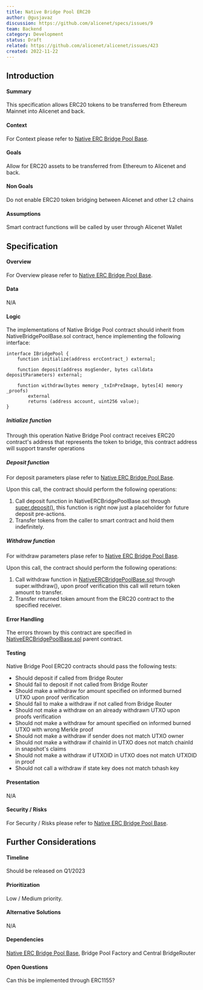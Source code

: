 ```yaml
---
title: Native Bridge Pool ERC20
author: @gusjavaz
discussion: https://github.com/alicenet/specs/issues/9
team: Backend
category: Development
status: Draft
related: https://github.com/alicenet/alicenet/issues/423
created: 2022-11-22
---
```


## Introduction

#### Summary

This specification allows ERC20 tokens to be transferred from Ethereum Mainnet into Alicenet and back.

#### Context

For Context please refer to [Native ERC Bridge Pool Base](https://github.com/alicenet/specs/pull/16).

#### Goals

Allow for ERC20 assets to be transferred from Ethereum to Alicenet and back.

#### Non Goals

Do not enable ERC20 token bridging between Alicenet and other L2 chains

#### Assumptions

Smart contract functions will be called by user through Alicenet Wallet

## Specification

#### Overview

For Overview please refer to [Native ERC Bridge Pool Base](https://github.com/alicenet/specs/pull/16).

#### Data

N/A

#### Logic

The implementations of Native Bridge Pool contract should inherit from NativeBridgePoolBase.sol contract, hence implementing the following interface:
```solidity
interface IBridgePool {
    function initialize(address ercContract_) external;

    function deposit(address msgSender, bytes calldata depositParameters) external;

    function withdraw(bytes memory _txInPreImage, bytes[4] memory _proofs)
        external
        returns (address account, uint256 value);
}
```

##### Initialize function

Through this operation Native Bridge Pool contract receives ERC20 contract's address that represents the token to bridge, this contract address will support transfer operations

##### Deposit function

For deposit parameters plase refer to [Native ERC Bridge Pool Base](https://github.com/alicenet/specs/pull/16).

Upon this call, the contract should perform the following operations:
1. Call deposit function in NativeERCBridgePoolBase.sol through [super.deposit()](https://github.com/alicenet/specs/pull/16), this function is right now just a placeholder for future deposit pre-actions.
2. Transfer tokens from the caller to smart contract and hold them indefinitely.

##### Withdraw function

For withdraw parameters plase refer to [Native ERC Bridge Pool Base](https://github.com/alicenet/specs/pull/16).

Upon this call, the contract should perform the following operations:
1. Call withdraw function in [NativeERCBridgePoolBase.sol](https://github.com/alicenet/specs/pull/16) through super.withdraw(), upon proof verification this call will return token amount to transfer.
2. Transfer returned token amount from the ERC20 contract to the specified receiver.

#### Error Handling

The errors thrown by this contract are specified in [NativeERCBridgePoolBase.sol](https://github.com/alicenet/specs/pull/16) parent contract. 

#### Testing

Native Bridge Pool ERC20 contracts should pass the following tests:
* Should deposit if called from Bridge Router
* Should fail to deposit if not called from Bridge Router
* Should make a withdraw for amount specified on informed burned UTXO upon proof verification
* Should fail to make a withdraw if not called from Bridge Router
* Should not make a withdraw on an already withdrawn UTXO upon proofs verification
* Should not make a withdraw for amount specified on informed burned UTXO with wrong Merkle proof
* Should not make a withdraw if sender does not match UTXO owner
* Should not make a withdraw if chainId in UTXO does not match chainId in snapshot's claims
* Should not make a withdraw if UTXOID in UTXO does not match UTXOID in proof
* Should not call a withdraw if state key does not match txhash key

#### Presentation

N/A

#### Security / Risks

For Security / Risks please refer to [Native ERC Bridge Pool Base](https://github.com/alicenet/specs/pull/16).

## Further Considerations

#### Timeline

Should be released on Q1/2023

#### Prioritization

Low / Medium priority.

#### Alternative Solutions

N/A

#### Dependencies

[Native ERC Bridge Pool Base](https://github.com/alicenet/specs/pull/16), Bridge Pool Factory and Central BridgeRouter

#### Open Questions

Can this be implemented through ERC1155?